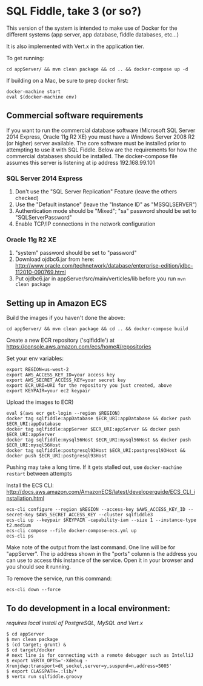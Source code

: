 # SQL Fiddle, take 3 (or so?)

This version of the system is intended to make use of Docker for the different systems (app server, app database, fiddle databases, etc...)

It is also implemented with Vert.x in the application tier.

To get running:

    cd appServer/ && mvn clean package && cd .. && docker-compose up -d

If building on a Mac, be sure to prep docker first:

    docker-machine start
    eval $(docker-machine env)


## Commercial software requirements

If you want to run the commercial database software (Microsoft SQL Server 2014 Express, Oracle 11g R2 XE) you must have a Windows Server 2008 R2 (or higher) server available. The core software must be installed prior to attempting to use it with SQL Fiddle. Below are the requirements for how the commercial databases should be installed. The docker-compose file assumes this server is listening at ip address 192.168.99.101

### SQL Server 2014 Express

1) Don't use the "SQL Server Replication" Feature (leave the others checked)
2) Use the "Default instance" (leave the "Instance ID" as "MSSQLSERVER")
3) Authentication mode should be "Mixed"; "sa" password should be set to "SQLServerPassword"
4) Enable TCP/IP connections in the network configuration

### Oracle 11g R2 XE
1) "system" password should be set to "password"
2) Download ojdbc6.jar from here: http://www.oracle.com/technetwork/database/enterprise-edition/jdbc-112010-090769.html
3) Put ojdbc6.jar in appServer/src/main/verticles/lib before you run `mvn clean package`


## Setting up in Amazon ECS

Build the images if you haven't done the above:

    cd appServer/ && mvn clean package && cd .. && docker-compose build

Create a new ECR repository ('sqlfiddle') at https://console.aws.amazon.com/ecs/home#/repositories

Set your env variables:

    export REGION=us-west-2
    export AWS_ACCESS_KEY_ID=your access key
    export AWS_SECRET_ACCESS_KEY=your secret key
    export ECR_URI=URI for the repository you just created, above
    export KEYPAIR=your ec2 keypair

Upload the images to ECR)

    eval $(aws ecr get-login --region $REGION)
    docker tag sqlfiddle:appDatabase $ECR_URI:appDatabase && docker push $ECR_URI:appDatabase
    docker tag sqlfiddle:appServer $ECR_URI:appServer && docker push $ECR_URI:appServer
    docker tag sqlfiddle:mysql56Host $ECR_URI:mysql56Host && docker push $ECR_URI:mysql56Host
    docker tag sqlfiddle:postgresql93Host $ECR_URI:postgresql93Host && docker push $ECR_URI:postgresql93Host

Pushing may take a long time. If it gets stalled out, use `docker-machine restart` between attempts

Install the ECS CLI: http://docs.aws.amazon.com/AmazonECS/latest/developerguide/ECS_CLI_installation.html

    ecs-cli configure --region $REGION --access-key $AWS_ACCESS_KEY_ID --secret-key $AWS_SECRET_ACCESS_KEY --cluster sqlfiddle3
    ecs-cli up --keypair $KEYPAIR -capability-iam --size 1 --instance-type t2.medium
    ecs-cli compose --file docker-compose-ecs.yml up
    ecs-cli ps

Make note of the output from the last command. One line will be for "appServer". The ip address shown in the "ports" column is the address you can use to access this instance of the service. Open it in your browser and you should see it running.

To remove the service, run this command:

    ecs-cli down --force

## To do development in a local environment:

*requires local install of PostgreSQL, MySQL and Vert.x*

    $ cd appServer
    $ mvn clean package
    $ (cd target; grunt) &
    $ cd target/docker
    # next line is for connecting with a remote debugger such as IntelliJ
    $ export VERTX_OPTS='-Xdebug -Xrunjdwp:transport=dt_socket,server=y,suspend=n,address=5005'
    $ export CLASSPATH=.:lib/*
    $ vertx run sqlfiddle.groovy
